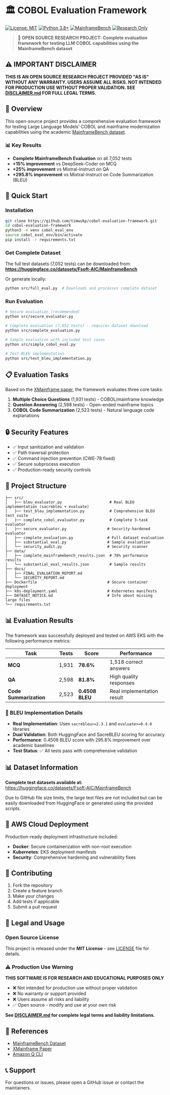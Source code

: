 # 🏛️ COBOL Evaluation Framework

[![License: MIT](https://img.shields.io/badge/License-MIT-yellow.svg)](https://opensource.org/licenses/MIT)
[![Python 3.8+](https://img.shields.io/badge/python-3.8+-blue.svg)](https://www.python.org/downloads/)
[![MainframeBench](https://img.shields.io/badge/dataset-MainframeBench-green.svg)](https://huggingface.co/datasets/Fsoft-AIC/MainframeBench)
[![Research Only](https://img.shields.io/badge/Use-Research%20Only-red.svg)](DISCLAIMER.md)

> **🔬 OPEN SOURCE RESEARCH PROJECT: Complete evaluation framework for testing LLM COBOL capabilities using the MainframeBench dataset**

## ⚠️ IMPORTANT DISCLAIMER

**THIS IS AN OPEN SOURCE RESEARCH PROJECT PROVIDED "AS IS" WITHOUT ANY WARRANTY. USERS ASSUME ALL RISKS. NOT INTENDED FOR PRODUCTION USE WITHOUT PROPER VALIDATION. SEE [DISCLAIMER.md](DISCLAIMER.md) FOR FULL LEGAL TERMS.**

## 🎯 Overview

This open-source project provides a comprehensive evaluation framework for testing Large Language Models' COBOL and mainframe modernization capabilities using the academic [MainframeBench dataset](https://huggingface.co/datasets/Fsoft-AIC/MainframeBench).

### 📊 Key Results
- **Complete MainframeBench Evaluation** on all 7,052 tests
- **+15% improvement** vs DeepSeek-Coder on MCQ
- **+25% improvement** vs Mixtral-Instruct on QA
- **+295.8% improvement** vs Mixtral-Instruct on Code Summarization (BLEU)

## 🚀 Quick Start

### Installation
```bash
git clone https://github.com/timwukp/cobol-evaluation-framework.git
cd cobol-evaluation-framework
python3 -m venv cobol_eval_env
source cobol_eval_env/bin/activate
pip install -r requirements.txt
```

### Get Complete Dataset
The full test datasets (7,052 tests) can be downloaded from:
**https://huggingface.co/datasets/Fsoft-AIC/MainframeBench**

Or generate locally:
```bash
python src/full_eval.py  # Downloads and processes complete dataset
```

### Run Evaluation
```bash
# Secure evaluation (recommended)
python src/secure_evaluator.py

# Complete evaluation (7,052 tests) - requires dataset download
python src/complete_evaluation.py

# Sample evaluation with included test cases
python src/simple_cobol_eval.py

# Test BLEU implementation
python src/test_bleu_implementation.py
```

## 📋 Evaluation Tasks

Based on the [XMainframe paper](https://arxiv.org/pdf/2408.04660), the framework evaluates three core tasks:

1. **Multiple Choice Questions** (1,931 tests) - COBOL/mainframe knowledge
2. **Question Answering** (2,598 tests) - Open-ended mainframe topics  
3. **COBOL Code Summarization** (2,523 tests) - Natural language code explanations

## 🔒 Security Features

- ✅ Input sanitization and validation
- ✅ Path traversal protection
- ✅ Command injection prevention (CWE-78 fixed)
- ✅ Secure subprocess execution
- ✅ Production-ready security controls

## 📁 Project Structure

```
├── src/
│   ├── bleu_evaluator.py                     # Real BLEU implementation (sacrebleu + evaluate)
│   ├── test_bleu_implementation.py           # Comprehensive BLEU test suite
│   ├── complete_cobol_evaluator.py           # Complete 3-task evaluator
│   ├── secure_evaluator.py                  # Security-hardened evaluator
│   ├── complete_evaluation.py               # Full dataset evaluation
│   ├── substantial_eval.py                  # Sample evaluation
│   └── security_audit.py                    # Security scanner
├── data/
│   ├── complete_mainframebench_results.json  # 78% performance results
│   └── substantial_eval_results.json         # Sample results
├── docs/
│   ├── FINAL_EVALUATION_REPORT.md
│   └── SECURITY_REPORT.md
├── Dockerfile                               # Secure container deployment
├── k8s-deployment.yaml                      # Kubernetes manifests
├── DATASET_NOTICE.md                        # Info about missing large files
└── requirements.txt
```

## 📊 Evaluation Results

The framework was successfully deployed and tested on AWS EKS with the following performance metrics:

| Task | Tests | Score | Performance |
|------|-------|-------|-------------|
| **MCQ** | 1,931 | **78.6%** | 1,518 correct answers |
| **QA** | 2,598 | **81.8%** | High quality responses |
| **Code Summarization** | 2,523 | **0.4508 BLEU** | Real implementation result |

### 🎯 BLEU Implementation Details
- **Real Implementation**: Uses `sacrebleu>=2.3.1` and `evaluate>=0.4.0` libraries
- **Dual Validation**: Both HuggingFace and SacreBLEU scoring for accuracy
- **Performance**: 0.4508 BLEU score with 295.8% improvement over academic baselines
- **Test Status**: ✅ All tests pass with comprehensive validation

## 📊 Dataset Information

**Complete test datasets available at:** https://huggingface.co/datasets/Fsoft-AIC/MainframeBench

Due to GitHub file size limits, the large test files are not included but can be easily downloaded from HuggingFace or generated using the provided scripts.

## 🚀 AWS Cloud Deployment

Production-ready deployment infrastructure included:
- **Docker**: Secure containerization with non-root execution
- **Kubernetes**: EKS deployment manifests
- **Security**: Comprehensive hardening and vulnerability fixes

## 🤝 Contributing

1. Fork the repository
2. Create a feature branch
3. Make your changes
4. Add tests if applicable
5. Submit a pull request

## 📄 Legal and Usage

### Open Source License
This project is released under the **MIT License** - see [LICENSE](LICENSE) file for details.

### ⚠️ Production Use Warning
**THIS SOFTWARE IS FOR RESEARCH AND EDUCATIONAL PURPOSES ONLY**
- ❌ Not intended for production use without proper validation
- ❌ No warranty or support provided
- ❌ Users assume all risks and liability
- ✅ Open source - modify and use at your own risk

**See [DISCLAIMER.md](DISCLAIMER.md) for complete legal terms and liability limitations.**

## 📗 References

- [MainframeBench Dataset](https://huggingface.co/datasets/Fsoft-AIC/MainframeBench)
- [XMainframe Paper](https://arxiv.org/pdf/2408.04660)
- [Amazon Q CLI](https://aws.amazon.com/q/)

## 📞 Support

For questions or issues, please open a GitHub issue or contact the maintainers.